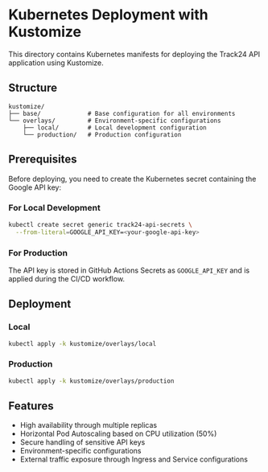 # Kubernetes Deployment with Kustomize

This directory contains Kubernetes manifests for deploying the Track24 API application using Kustomize.

## Structure

```
kustomize/
├── base/             # Base configuration for all environments
└── overlays/         # Environment-specific configurations
    ├── local/        # Local development configuration
    └── production/   # Production configuration
```

## Prerequisites

Before deploying, you need to create the Kubernetes secret containing the Google API key:

### For Local Development

```bash
kubectl create secret generic track24-api-secrets \
  --from-literal=GOOGLE_API_KEY=<your-google-api-key>
```

### For Production

The API key is stored in GitHub Actions Secrets as `GOOGLE_API_KEY` and is applied during the CI/CD workflow.

## Deployment

### Local

```bash
kubectl apply -k kustomize/overlays/local
```

### Production

```bash
kubectl apply -k kustomize/overlays/production
```

## Features

- High availability through multiple replicas
- Horizontal Pod Autoscaling based on CPU utilization (50%)
- Secure handling of sensitive API keys
- Environment-specific configurations
- External traffic exposure through Ingress and Service configurations